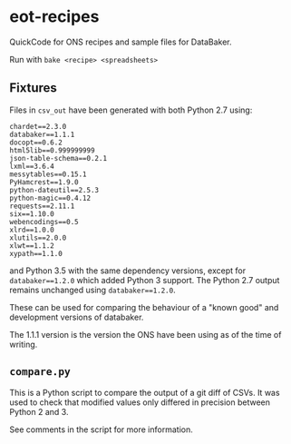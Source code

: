 # eot-recipes

QuickCode for ONS recipes and sample files for DataBaker.

Run with `bake <recipe> <spreadsheets>`

## Fixtures

Files in `csv_out` have been generated with both Python 2.7 using:

```
chardet==2.3.0
databaker==1.1.1
docopt==0.6.2
html5lib==0.999999999
json-table-schema==0.2.1
lxml==3.6.4
messytables==0.15.1
PyHamcrest==1.9.0
python-dateutil==2.5.3
python-magic==0.4.12
requests==2.11.1
six==1.10.0
webencodings==0.5
xlrd==1.0.0
xlutils==2.0.0
xlwt==1.1.2
xypath==1.1.0
```

and Python 3.5 with the same dependency versions, except for
`databaker==1.2.0` which added Python 3 support. The Python 2.7 output
remains unchanged using `databaker==1.2.0`.

These can be used for comparing the behaviour of a "known good" and
development versions of databaker.

The 1.1.1 version is the version the ONS have been using as of the time
of writing.

## `compare.py`

This is a Python script to compare the output of a git diff of CSVs. It
was used to check that modified values only differed in precision
between Python 2 and 3.

See comments in the script for more information.
